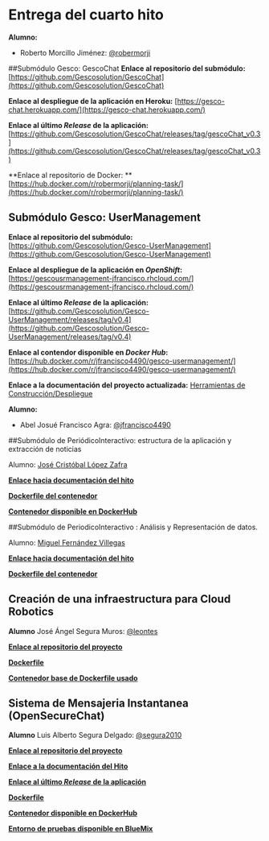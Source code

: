 # Entrega del cuarto hito
**Alumno:**
- Roberto Morcillo Jiménez: [@robermorji](https://github.com/robermorji)

##Submódulo Gesco: GescoChat
**Enlace al repositorio del submódulo:** [https://github.com/Gescosolution/GescoChat](https://github.com/Gescosolution/GescoChat)

**Enlace al despliegue de la aplicación en Heroku:** 
[https://gesco-chat.herokuapp.com/](https://gesco-chat.herokuapp.com/)

**Enlace al último _Release_ de la aplicación:** [https://github.com/Gescosolution/GescoChat/releases/tag/gescoChat_v0.3](https://github.com/Gescosolution/GescoChat/releases/tag/gescoChat_v0.3)

**Enlace al repositorio de Docker: **
[https://hub.docker.com/r/robermorji/planning-task/](https://hub.docker.com/r/robermorji/planning-task/)

## Submódulo Gesco: UserManagement

**Enlace al repositorio del submódulo:** [https://github.com/Gescosolution/Gesco-UserManagement](https://github.com/Gescosolution/Gesco-UserManagement)

**Enlace al despliegue de la aplicación en _OpenShift_:** [https://gescousrmanagement-jfrancisco.rhcloud.com/](https://gescousrmanagement-jfrancisco.rhcloud.com/)

**Enlace al último _Release_ de la aplicación:** [https://github.com/Gescosolution/Gesco-UserManagement/releases/tag/v0.4](https://github.com/Gescosolution/Gesco-UserManagement/releases/tag/v0.4)

**Enlace al contendor disponible en _Docker Hub_:** [https://hub.docker.com/r/jfrancisco4490/gesco-usermanagement/](https://hub.docker.com/r/jfrancisco4490/gesco-usermanagement/)

**Enlace a la documentación del proyecto actualizada:** [Herramientas de Construcción/Despliegue](https://github.com/Gescosolution/Gesco-UserManagement/blob/master/docs/project/Herramientas.md)

**Alumno:**
- Abel Josué Francisco Agra: [@jfrancisco4490](https://github.com/jfrancisco4490)

##Submódulo de PeriódicoInteractivo: estructura de la aplicación y extracción de noticias

Alumno: [José Cristóbal López Zafra](https://github.com/JCristobal)

[**Enlace hacia documentación del hito**](https://github.com/JCristobal/ProjectCC#entorno-de-pruebas-mediante-contenedores-docker)

[**Dockerfile del contenedor**](https://github.com/JCristobal/ubuntu-periodicointeractivo/blob/master/Dockerfile)

[**Contenedor disponible en DockerHub**](https://hub.docker.com/r/jcristobal/ubuntu-periodicointeractivo/) 

##Submódulo de PeriodicoInteractivo : Análisis y Representación de datos.

Alumno: [Miguel Fernández Villegas](https://github.com/miguelfervi)

[**Enlace hacia documentación del hito**](https://github.com/miguelfervi/ProjectCC#entorno-de-pruebas-mediante-contenedores-docker)

[**Dockerfile del contenedor**](https://github.com/miguelfervi/ubuntu-periodicointeractivo/blob/master/Dockerfile)

## Creación de una infraestructura para Cloud Robotics

**Alumno**
José Ángel Segura Muros: [@leontes](https://github.com/Leontes)

[**Enlace al repositorio del proyecto**](https://github.com/Leontes/Roboearth-Cloud-Infrastructure)

[**Dockerfile**](https://github.com/Leontes/Roboearth-Cloud-Infrastructure/blob/master/Dokerfile)

[**Contenedor base de Dockerfile usado**](https://hub.docker.com/_/ros/)


## Sistema de Mensajeria Instantanea (OpenSecureChat)

**Alumno**
Luis Alberto Segura Delgado: [@segura2010](https://github.com/segura2010)

[**Enlace al repositorio del proyecto**](https://github.com/segura2010/CC-Proyecto-OpenSecureChat)

[**Enlace a la documentación del Hito**](https://github.com/segura2010/CC-Proyecto-OpenSecureChat/blob/master/hitos_proyecto/hito_4.md)

[**Enlace al último _Release_ de la aplicación**](https://github.com/segura2010/CC-Proyecto-OpenSecureChat/releases/tag/0.0.2)


[**Dockerfile**](https://github.com/segura2010/CC-Proyecto-OpenSecureChat/blob/master/Dockerfile)

[**Contenedor disponible en DockerHub**](https://hub.docker.com/r/segura2010/cc-proyecto-opensecurechat/)

[**Entorno de pruebas disponible en BlueMix**](http://osc.eu-gb.mybluemix.net/)
